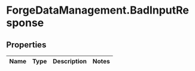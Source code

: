 # ForgeDataManagement.BadInputResponse

## Properties
Name | Type | Description | Notes
------------ | ------------- | ------------- | -------------



